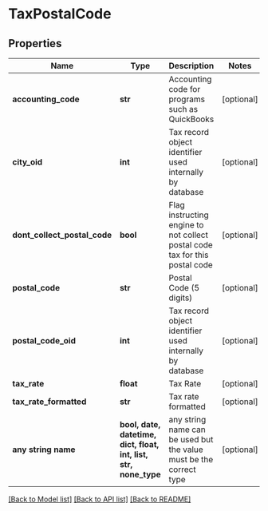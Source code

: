 # TaxPostalCode


## Properties
Name | Type | Description | Notes
------------ | ------------- | ------------- | -------------
**accounting_code** | **str** | Accounting code for programs such as QuickBooks | [optional] 
**city_oid** | **int** | Tax record object identifier used internally by database | [optional] 
**dont_collect_postal_code** | **bool** | Flag instructing engine to not collect postal code tax for this postal code | [optional] 
**postal_code** | **str** | Postal Code (5 digits) | [optional] 
**postal_code_oid** | **int** | Tax record object identifier used internally by database | [optional] 
**tax_rate** | **float** | Tax Rate | [optional] 
**tax_rate_formatted** | **str** | Tax rate formatted | [optional] 
**any string name** | **bool, date, datetime, dict, float, int, list, str, none_type** | any string name can be used but the value must be the correct type | [optional]

[[Back to Model list]](../README.md#documentation-for-models) [[Back to API list]](../README.md#documentation-for-api-endpoints) [[Back to README]](../README.md)


